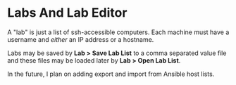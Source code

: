 # Labs And Lab Editor

A "lab" is just a list of ssh-accessible computers. Each machine must have a username and *either* an IP address or a hostname.

Labs may be saved by **Lab > Save Lab List** to a comma separated value file and these files may be loaded later by **Lab > Open Lab List**.

In the future, I plan on adding export and import from Ansible host lists.
